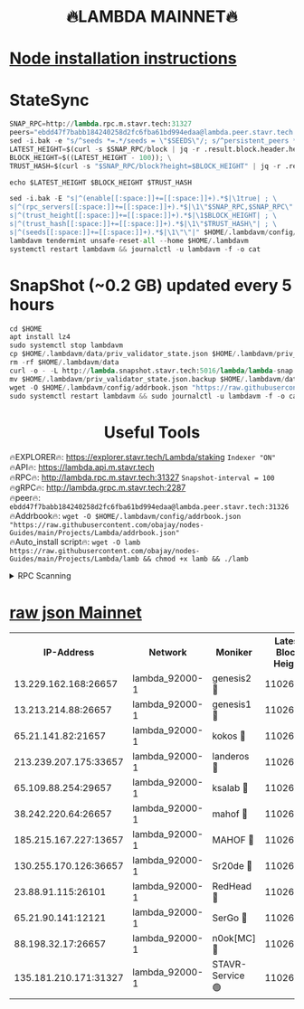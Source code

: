 <h1 align="center"> 🔥LAMBDA MAINNET🔥</h1>


[Node installation instructions](https://github.com/obajay/nodes-Guides/tree/main/Projects/Lambda)
=


# StateSync
```python
SNAP_RPC=http://lambda.rpc.m.stavr.tech:31327
peers="ebdd47f7babb184240258d2fc6fba61bd994edaa@lambda.peer.stavr.tech:31326" 
sed -i.bak -e "s/^seeds *=.*/seeds = \"$SEEDS\"/; s/^persistent_peers *=.*/persistent_peers = \"$PEERS\"/" $HOME/.lambdavm/config/config.toml
LATEST_HEIGHT=$(curl -s $SNAP_RPC/block | jq -r .result.block.header.height); \
BLOCK_HEIGHT=$((LATEST_HEIGHT - 100)); \
TRUST_HASH=$(curl -s "$SNAP_RPC/block?height=$BLOCK_HEIGHT" | jq -r .result.block_id.hash)

echo $LATEST_HEIGHT $BLOCK_HEIGHT $TRUST_HASH

sed -i.bak -E "s|^(enable[[:space:]]+=[[:space:]]+).*$|\1true| ; \
s|^(rpc_servers[[:space:]]+=[[:space:]]+).*$|\1\"$SNAP_RPC,$SNAP_RPC\"| ; \
s|^(trust_height[[:space:]]+=[[:space:]]+).*$|\1$BLOCK_HEIGHT| ; \
s|^(trust_hash[[:space:]]+=[[:space:]]+).*$|\1\"$TRUST_HASH\"| ; \
s|^(seeds[[:space:]]+=[[:space:]]+).*$|\1\"\"|" $HOME/.lambdavm/config/config.toml
lambdavm tendermint unsafe-reset-all --home $HOME/.lambdavm
systemctl restart lambdavm && journalctl -u lambdavm -f -o cat

```
# SnapShot (~0.2 GB) updated every 5 hours
```python
cd $HOME
apt install lz4
sudo systemctl stop lambdavm
cp $HOME/.lambdavm/data/priv_validator_state.json $HOME/.lambdavm/priv_validator_state.json.backup
rm -rf $HOME/.lambdavm/data
curl -o - -L http://lambda.snapshot.stavr.tech:5016/lambda/lambda-snap.tar.lz4 | lz4 -c -d - | tar -x -C $HOME/.lambdavm --strip-components 2
mv $HOME/.lambdavm/priv_validator_state.json.backup $HOME/.lambdavm/data/priv_validator_state.json
wget -O $HOME/.lambdavm/config/addrbook.json "https://raw.githubusercontent.com/obajay/nodes-Guides/main/Projects/Lambda/addrbook.json"
sudo systemctl restart lambdavm && sudo journalctl -u lambdavm -f -o cat
```
 <h1 align="center"> Useful Tools</h1>

🔥EXPLORER🔥:      https://explorer.stavr.tech/Lambda/staking	        `Indexer "ON"` \
🔥API🔥: 			 		 https://lambda.api.m.stavr.tech \
🔥RPC🔥:           http://lambda.rpc.m.stavr.tech:31327	              `Snapshot-interval = 100` \
🔥gRPC🔥:          http://lambda.grpc.m.stavr.tech:2287 \
🔥peer🔥:					 `ebdd47f7babb184240258d2fc6fba61bd994edaa@lambda.peer.stavr.tech:31326` \
🔥Addrbook🔥:    ```wget -O $HOME/.lambdavm/config/addrbook.json "https://raw.githubusercontent.com/obajay/nodes-Guides/main/Projects/Lambda/addrbook.json"``` \
🔥Auto_install script🔥: ```wget -O lamb https://raw.githubusercontent.com/obajay/nodes-Guides/main/Projects/Lambda/lamb && chmod +x lamb && ./lamb```


<details>
<summary>RPC Scanning</summary>

<h2 align="center"> We scan nodes in real time every 4 hours. And we provide the final result of RPC endpoints.
We cannot influence the operation of these nodes in any way. </h2>


```python
If Voting Power is higher than 0 --> then the Node is a validator of the network and may be subject to attack and be a potential threat to the chain.
```
```python
We marked such validators with a red symbol
```

</details>

[raw json Mainnet](https://rpc-check.lambm.stavr.tech/lambm/rpc-lambm-result.json)
=


<table><tr><th>IP-Address</th><th>Network</th><th>Moniker</th><th>Latest Block Height</th><th>Earliest Block Height</th><th>Catching Up</th><th>Tx Index</th><th>Voting Power</th><th>Scan Time</th></tr><tr><td>13.229.162.168:26657</td><td>lambda_92000-1</td><td>genesis2 🔴</td><td>11026994</td><td>1</td><td>False</td><td>on</td><td>16688940</td><td>2024-01-09T06:47:37.644812045UTC</td></tr><tr><td>13.213.214.88:26657</td><td>lambda_92000-1</td><td>genesis1 🔴</td><td>11026995</td><td>1</td><td>False</td><td>on</td><td>107835</td><td>2024-01-09T06:47:42.834281584UTC</td></tr><tr><td>65.21.141.82:21657</td><td>lambda_92000-1</td><td>kokos 🔴</td><td>11026995</td><td>7716001</td><td>False</td><td>off</td><td>546765</td><td>2024-01-09T06:47:45.244742201UTC</td></tr><tr><td>213.239.207.175:33657</td><td>lambda_92000-1</td><td>landeros 🔴</td><td>11026992</td><td>8136001</td><td>False</td><td>off</td><td>1252182</td><td>2024-01-09T06:47:31.618440119UTC</td></tr><tr><td>65.109.88.254:29657</td><td>lambda_92000-1</td><td>ksalab 🔴</td><td>11026996</td><td>8715001</td><td>False</td><td>on</td><td>507955</td><td>2024-01-09T06:47:47.956487083UTC</td></tr><tr><td>38.242.220.64:26657</td><td>lambda_92000-1</td><td>mahof 🔴</td><td>11026992</td><td>10131001</td><td>False</td><td>off</td><td>770350</td><td>2024-01-09T06:47:24.685167024UTC</td></tr><tr><td>185.215.167.227:13657</td><td>lambda_92000-1</td><td>MAHOF 🔴</td><td>11026995</td><td>10134001</td><td>False</td><td>on</td><td>2051510</td><td>2024-01-09T06:47:41.448322125UTC</td></tr><tr><td>130.255.170.126:36657</td><td>lambda_92000-1</td><td>Sr20de 🔴</td><td>11026992</td><td>10715001</td><td>False</td><td>off</td><td>674609</td><td>2024-01-09T06:47:32.040767756UTC</td></tr><tr><td>23.88.91.115:26101</td><td>lambda_92000-1</td><td>RedHead 🔴</td><td>11026993</td><td>10926993</td><td>False</td><td>off</td><td>553202</td><td>2024-01-09T06:47:32.271420019UTC</td></tr><tr><td>65.21.90.141:12121</td><td>lambda_92000-1</td><td>SerGo 🔴</td><td>11026996</td><td>10926996</td><td>False</td><td>off</td><td>10611830</td><td>2024-01-09T06:47:48.302324712UTC</td></tr><tr><td>88.198.32.17:26657</td><td>lambda_92000-1</td><td>n0ok[MC] 🔴</td><td>11026997</td><td>10926997</td><td>False</td><td>off</td><td>1578630</td><td>2024-01-09T06:47:51.302785681UTC</td></tr><tr><td>135.181.210.171:31327</td><td>lambda_92000-1</td><td>STAVR-Service 🟢</td><td>11026996</td><td>11024001</td><td>False</td><td>on</td><td>0</td><td>2024-01-09T06:47:47.625160343UTC</td></tr></table>
